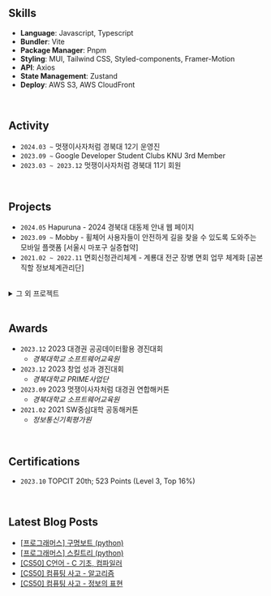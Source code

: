 ## Skills

- **Language**: Javascript, Typescript
- **Bundler**: Vite
- **Package Manager**: Pnpm
- **Styling**: MUI, Tailwind CSS, Styled-components, Framer-Motion
- **API**: Axios
- **State Management**: Zustand
- **Deploy**: AWS S3, AWS CloudFront

<br/>

## Activity

- `2024.03 ~` 멋쟁이사자처럼 경북대 12기 운영진
- `2023.09 ~` Google Developer Student Clubs KNU 3rd Member
- `2023.03 ~ 2023.12` 멋쟁이사자처럼 경북대 11기 회원

<br/>


## Projects

- `2024.05` Hapuruna - 2024 경북대 대동제 안내 웹 페이지
- `2023.09 ~` Mobby - 휠체어 사용자들이 안전하게 길을 찾을 수 있도록 도와주는 모바일 플랫폼 [서울시 마포구 실증협약]
- `2021.02 ~ 2022.11` 면회신청관리체계 - 계룡대 전군 장병 면회 업무 체계화 [공본직할 정보체계관리단]
<br/>

<details close>
  <summary>그 외 프로젝트</summary>
    <ul>
      <li><code>2024.05 ~ 2024.06</code> 가지 도서관 - 사용자 간 도서 대여 서비스 [경북대 GLOW 해커톤 출품작]</li>
      <li><code>2024.03 ~ 2024.06</code> Mohaji - 채팅을 통해 협업할 수 있는 동시 편집 서비스 [GDSC KNU 2차 프로젝트]</li>
      <li><code>2024.03</code> Luminocity - 포항시 유동인구 공공데이터를 활용한 옥외광고 위치 제안 서비스 [AWS 스마트시티 해커톤 출품작]</li>
      <li><code>2023.10 ~ 2023.12</code> 투개더 - 반려동물 동반장소 검색 및 추억 보관 서비스 [2023-02 데이타베이스 COMP0322 프로젝트]</li>
      <li><code>2023.09 ~ 2024.05</code> The Film Personal Color - 더 필름 퍼스널 컬러 진단 서비스 [말레이시아 현지 서비스 중]</li>
      <li><code>2023.09</code> 만다트 - 계획을 쉽게 세울 수 있는 만다르트 계획 도구 서비스 [2023 멋쟁이사자처럼 대경권 연합해커톤 출품작]</li>
      <li><code>2023.08</code> 멋쟁이사자처럼 대학 11기 중앙해커톤</li>
      <li><code>2023.07 ~ 2023.08</code> PICKTRE - 플로깅을 통한 업사이클링 리워드 플랫폼 [제10회 대한민국 SW융합 해커톤대회 출품작]</li>
      <li><code>2023.06 ~ 2023.07</code> 제11회 K-hackathon</li>
    </ul>
</details>

<br/>

## Awards

- `2023.12` 2023 대경권 공공데이터활용 경진대회
  - _경북대학교 소프트웨어교육원_
- `2023.12` 2023 창업 성과 경진대회
  - _경북대학교 PRIME사업단_
- `2023.09` 2023 멋쟁이사자처럼 대경권 연합해커톤
  - _경북대학교 소프트웨어교육원_
- `2021.02` 2021 SW중심대학 공동해커톤
  - _정보통신기획평가원_

<br/>

## Certifications

- `2023.10` TOPCIT 20th; 523 Points (Level 3, Top 16%)

<br />

<!--
**junyeokk/junyeokk** is a ✨ _special_ ✨ repository because its `README.md` (this file) appears on your GitHub profile.

Here are some ideas to get you started:

- 🔭 I’m currently working on ...
- 🌱 I’m currently learning ...
- 👯 I’m looking to collaborate on ...
- 🤔 I’m looking for help with ...
- 💬 Ask me about ...
- 📫 How to reach me: ...
- 😄 Pronouns: ...
- ⚡ Fun fact: ...
-->


## Latest Blog Posts

- [[프로그래머스] 구명보트 (python)](https://laurent.tistory.com/entry/%ED%94%84%EB%A1%9C%EA%B7%B8%EB%9E%98%EB%A8%B8%EC%8A%A4-%EA%B5%AC%EB%AA%85%EB%B3%B4%ED%8A%B8-python)
- [[프로그래머스] 스킬트리 (python)](https://laurent.tistory.com/entry/%ED%94%84%EB%A1%9C%EA%B7%B8%EB%9E%98%EB%A8%B8%EC%8A%A4-%EC%8A%A4%ED%82%AC%ED%8A%B8%EB%A6%AC-python)
- [[CS50] C언어 - C 기초, 컴파일러](https://laurent.tistory.com/entry/CS50-C%EC%96%B8%EC%96%B4-C-%EA%B8%B0%EC%B4%88-%EC%BB%B4%ED%8C%8C%EC%9D%BC%EB%9F%AC)
- [[CS50] 컴퓨팅 사고 - 알고리즘](https://laurent.tistory.com/entry/CS50-%EC%BB%B4%ED%93%A8%ED%8C%85-%EC%82%AC%EA%B3%A0-%EC%95%8C%EA%B3%A0%EB%A6%AC%EC%A6%98)
- [[CS50] 컴퓨팅 사고 - 정보의 표현](https://laurent.tistory.com/entry/CS50-%EC%BB%B4%ED%93%A8%ED%8C%85-%EC%82%AC%EA%B3%A0-%EC%A0%95%EB%B3%B4%EC%9D%98-%ED%91%9C%ED%98%84)

